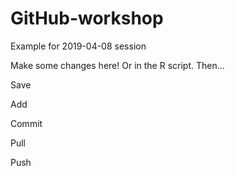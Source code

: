 # GitHub-workshop

Example for 2019-04-08 session

Make some changes here! Or in the R script. Then...

Save

Add

Commit

Pull

Push
